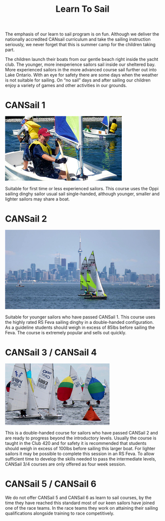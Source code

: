 ﻿---
layout: page
title: Learn To Sail
permalink: /learn-to-sail/
---

The emphasis of our learn to sail program is on fun.  Although we deliver the nationally accredited CANsail curriculum and take the sailing instruction seriously, we never forget that this is summer camp for the children taking part.
 
The children launch their boats from our gentle beach right inside the yacht club.  The younger, more inexperience sailors sail inside our sheltered bay.  More experienced sailors in the more advanced course sail further out into Lake Ontario.  With an eye for safety there are some days when the weather is not suitable for sailing.  On “no sail” days and after sailing our children enjoy a variety of games and other activities in our grounds.

# CANSail 1
![CANSail 1 Sailors](/assets/learn-to-sail/can1.jpg)

Suitable for first time or less experienced sailors.  This course uses the Oppi sailing dinghy sailor usual sail single-handed, although younger, smaller and lighter sailors may share a boat. 

# CANSail 2
![CANSail 2 Sailors](/assets/learn-to-sail/can2.jpg)

Suitable for younger sailors who have passed CANSail 1. This course uses the highly rated RS Feva sailing dinghy in a double-handed configuration. As a guideline students should weigh in excess of 85lbs before sailing the Feva. The course is extremely popular and sells out quickly.  

# CANSail 3 / CANSail 4
![CANSail 2 / CANSail 4 Sailors](/assets/learn-to-sail/can3-4.jpg)

This is a double-handed course for sailors who have passed CANSail 2 and are ready to progress beyond the introductory levels. Usually the course is taught in the Club 420 and for safety it is recommended that students should weigh in excess of 100lbs before sailing this larger boat. For lighter sailors it may be possible to complete this session in an RS Feva. To allow sufficient time to develop the skills needed to pass the intermediate levels, CANSail 3/4 courses are only offered as four week session.

# CANSail 5 / CANSail 6

We do not offer CANSail 5 and CANSail 6 as learn to sail courses, by the time they have reached this standard most of our keen sailors have joined one of the race teams.  In the race teams they work on attaining their sailing qualifications alongside training to race competitively.
